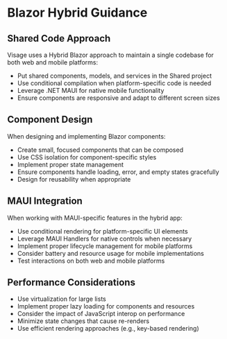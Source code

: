 # Blazor Hybrid Guidance

## Shared Code Approach

Visage uses a Hybrid Blazor approach to maintain a single codebase for both web and mobile platforms:

- Put shared components, models, and services in the Shared project
- Use conditional compilation when platform-specific code is needed
- Leverage .NET MAUI for native mobile functionality
- Ensure components are responsive and adapt to different screen sizes

## Component Design

When designing and implementing Blazor components:

- Create small, focused components that can be composed
- Use CSS isolation for component-specific styles
- Implement proper state management
- Ensure components handle loading, error, and empty states gracefully
- Design for reusability when appropriate

## MAUI Integration

When working with MAUI-specific features in the hybrid app:

- Use conditional rendering for platform-specific UI elements
- Leverage MAUI Handlers for native controls when necessary
- Implement proper lifecycle management for mobile platforms
- Consider battery and resource usage for mobile implementations
- Test interactions on both web and mobile platforms

## Performance Considerations

- Use virtualization for large lists
- Implement proper lazy loading for components and resources
- Consider the impact of JavaScript interop on performance
- Minimize state changes that cause re-renders
- Use efficient rendering approaches (e.g., key-based rendering)